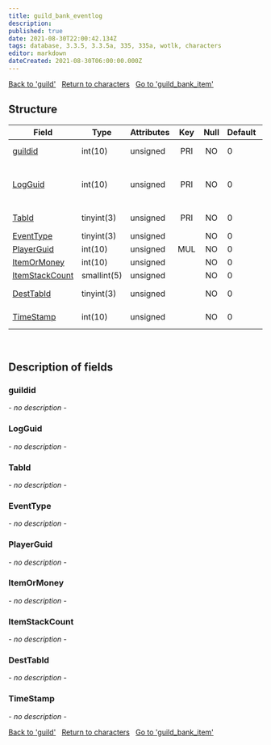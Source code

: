 ```yaml
---
title: guild_bank_eventlog
description: 
published: true
date: 2021-08-30T22:00:42.134Z
tags: database, 3.3.5, 3.3.5a, 335, 335a, wotlk, characters
editor: markdown
dateCreated: 2021-08-30T06:00:00.000Z
---
```


<a href="https://trinitycore.info/en/database/335/characters/guild" class="mt-5 v-btn v-btn--depressed v-btn--flat v-btn--outlined theme--light v-size--default darkblue--text text--lighten-3"><span class="v-btn__content"><i aria-hidden="true" class="v-icon notranslate v-icon--left mdi mdi-arrow-left theme--light"></i><span>Back to 'guild'</span></span></a>&nbsp;&nbsp;&nbsp;<a href="https://trinitycore.info/en/database/335/characters/home" class="mt-5 v-btn v-btn--depressed v-btn--flat v-btn--outlined theme--light v-size--default darkblue--text text--lighten-3"><span class="v-btn__content"><i aria-hidden="true" class="v-icon notranslate v-icon--left mdi mdi-home-outline theme--light"></i><span>Return to characters</span></span></a>&nbsp;&nbsp;&nbsp;<a href="https://trinitycore.info/en/database/335/characters/guild_bank_item" class="mt-5 v-btn v-btn--depressed v-btn--flat v-btn--outlined theme--light v-size--default darkblue--text text--lighten-3"><span class="v-btn__content"><span>Go to 'guild_bank_item'</span><i aria-hidden="true" class="v-icon notranslate v-icon--right mdi mdi-arrow-right theme--light"></i></span></a>

## Structure

| Field | Type | Attributes | Key | Null | Default | Extra | Comment |
| --- | --- | --- | :---: | :---: | --- | --- | --- |
| [guildid](#guildid) | int(10) | unsigned | PRI | NO | 0 |  | Guild Identificator |
| [LogGuid](#logguid) | int(10) | unsigned | PRI | NO | 0 |  | Log record identificator - auxiliary column |
| [TabId](#tabid) | tinyint(3) | unsigned | PRI | NO | 0 |  | Guild bank TabId |
| [EventType](#eventtype) | tinyint(3) | unsigned |  | NO | 0 |  | Event type |
| [PlayerGuid](#playerguid) | int(10) | unsigned | MUL | NO | 0 |  |  |
| [ItemOrMoney](#itemormoney) | int(10) | unsigned |  | NO | 0 |  |  |
| [ItemStackCount](#itemstackcount) | smallint(5) | unsigned |  | NO | 0 |  |  |
| [DestTabId](#desttabid) | tinyint(3) | unsigned |  | NO | 0 |  | Destination Tab Id |
| [TimeStamp](#timestamp) | int(10) | unsigned |  | NO | 0 |  | Event UNIX time |
&nbsp;
## Description of fields

### guildid
*- no description -*
&nbsp;

### LogGuid
*- no description -*
&nbsp;

### TabId
*- no description -*
&nbsp;

### EventType
*- no description -*
&nbsp;

### PlayerGuid
*- no description -*
&nbsp;

### ItemOrMoney
*- no description -*
&nbsp;

### ItemStackCount
*- no description -*
&nbsp;

### DestTabId
*- no description -*
&nbsp;

### TimeStamp
*- no description -*
&nbsp;

<a href="https://trinitycore.info/en/database/335/characters/guild" class="mt-5 v-btn v-btn--depressed v-btn--flat v-btn--outlined theme--light v-size--default darkblue--text text--lighten-3"><span class="v-btn__content"><i aria-hidden="true" class="v-icon notranslate v-icon--left mdi mdi-arrow-left theme--light"></i><span>Back to 'guild'</span></span></a>&nbsp;&nbsp;&nbsp;<a href="https://trinitycore.info/en/database/335/characters/home" class="mt-5 v-btn v-btn--depressed v-btn--flat v-btn--outlined theme--light v-size--default darkblue--text text--lighten-3"><span class="v-btn__content"><i aria-hidden="true" class="v-icon notranslate v-icon--left mdi mdi-home-outline theme--light"></i><span>Return to characters</span></span></a>&nbsp;&nbsp;&nbsp;<a href="https://trinitycore.info/en/database/335/characters/guild_bank_item" class="mt-5 v-btn v-btn--depressed v-btn--flat v-btn--outlined theme--light v-size--default darkblue--text text--lighten-3"><span class="v-btn__content"><span>Go to 'guild_bank_item'</span><i aria-hidden="true" class="v-icon notranslate v-icon--right mdi mdi-arrow-right theme--light"></i></span></a>

